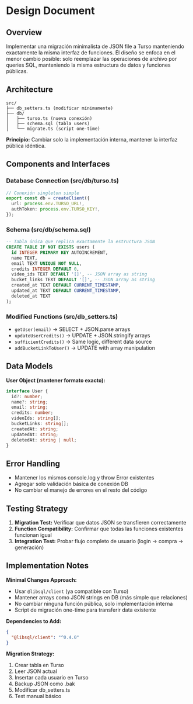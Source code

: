 # Design Document

## Overview

Implementar una migración minimalista de JSON file a Turso manteniendo exactamente la misma interfaz de funciones. El diseño se enfoca en el menor cambio posible: solo reemplazar las operaciones de archivo por queries SQL, manteniendo la misma estructura de datos y funciones públicas.

## Architecture

```
src/
├── db_setters.ts (modificar mínimamente)
├── db/
│   ├── turso.ts (nueva conexión)
│   ├── schema.sql (tabla users)
│   └── migrate.ts (script one-time)
```

**Principio:** Cambiar solo la implementación interna, mantener la interfaz pública idéntica.

## Components and Interfaces

### Database Connection (src/db/turso.ts)

```typescript
// Conexión singleton simple
export const db = createClient({
  url: process.env.TURSO_URL!,
  authToken: process.env.TURSO_KEY!,
});
```

### Schema (src/db/schema.sql)

```sql
-- Tabla única que replica exactamente la estructura JSON
CREATE TABLE IF NOT EXISTS users (
  id INTEGER PRIMARY KEY AUTOINCREMENT,
  name TEXT,
  email TEXT UNIQUE NOT NULL,
  credits INTEGER DEFAULT 0,
  video_ids TEXT DEFAULT '[]', -- JSON array as string
  bucket_links TEXT DEFAULT '[]', -- JSON array as string
  created_at TEXT DEFAULT CURRENT_TIMESTAMP,
  updated_at TEXT DEFAULT CURRENT_TIMESTAMP,
  deleted_at TEXT
);
```

### Modified Functions (src/db_setters.ts)

- `getUser(email)` → SELECT + JSON.parse arrays
- `updateUserCredits()` → UPDATE + JSON.stringify arrays
- `sufficientCredits()` → Same logic, different data source
- `addBucketLinkToUser()` → UPDATE with array manipulation

## Data Models

**User Object (mantener formato exacto):**

```typescript
interface User {
  id?: number;
  name?: string;
  email: string;
  credits: number;
  videoIds: string[];
  bucketLinks: string[];
  createdAt: string;
  updatedAt: string;
  deletedAt: string | null;
}
```

## Error Handling

- Mantener los mismos console.log y throw Error existentes
- Agregar solo validación básica de conexión DB
- No cambiar el manejo de errores en el resto del código

## Testing Strategy

1. **Migration Test:** Verificar que datos JSON se transfieren correctamente
2. **Function Compatibility:** Confirmar que todas las funciones existentes funcionan igual
3. **Integration Test:** Probar flujo completo de usuario (login → compra → generación)

## Implementation Notes

**Minimal Changes Approach:**

- Usar `@libsql/client` (ya compatible con Turso)
- Mantener arrays como JSON strings en DB (más simple que relaciones)
- No cambiar ninguna función pública, solo implementación interna
- Script de migración one-time para transferir data existente

**Dependencies to Add:**

```json
{
  "@libsql/client": "^0.4.0"
}
```

**Migration Strategy:**

1. Crear tabla en Turso
2. Leer JSON actual
3. Insertar cada usuario en Turso
4. Backup JSON como .bak
5. Modificar db_setters.ts
6. Test manual básico
